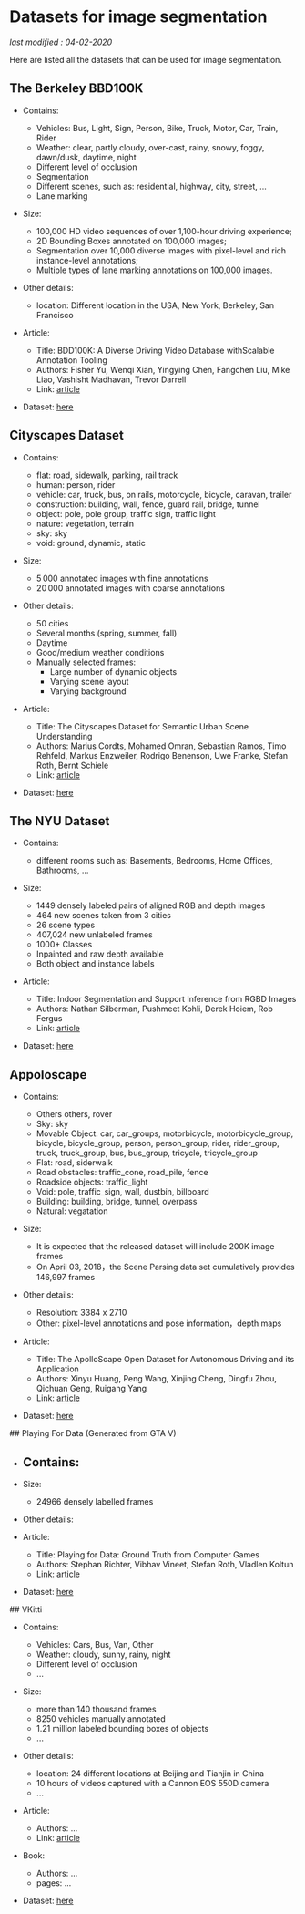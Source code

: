 # Datasets for image segmentation

_last modified : 04-02-2020_

Here are listed all the datasets that can be used for image segmentation.

## The Berkeley BBD100K

- Contains:
    - Vehicles: Bus, Light, Sign, Person, Bike, Truck, Motor, Car, Train, Rider
    - Weather: clear, partly cloudy, over-cast, rainy, snowy, foggy, dawn/dusk, daytime, night
    - Different level of occlusion
    - Segmentation
    - Different scenes, such as: residential, highway, city, street, ...
    - Lane marking

- Size:
    - 100,000 HD video sequences of over 1,100-hour driving experience;
    - 2D Bounding Boxes annotated on 100,000 images;
    - Segmentation over 10,000 diverse images with pixel-level and rich instance-level annotations;
    - Multiple types of lane marking annotations on 100,000 images.

- Other details:
    - location: Different location in the USA, New York, Berkeley, San Francisco

- Article:
    - Title: BDD100K: A Diverse Driving Video Database withScalable Annotation Tooling
    - Authors: Fisher Yu, Wenqi Xian, Yingying Chen, Fangchen Liu, Mike Liao, Vashisht Madhavan, Trevor Darrell
    - Link: [article](https://arxiv.org/pdf/1805.04687.pdf)

- Dataset: [here](http://bdd-data.berkeley.edu/)

## Cityscapes Dataset

- Contains:
    - flat:	road, sidewalk, parking, rail track
    - human: person, rider
    - vehicle: car, truck, bus, on rails, motorcycle, bicycle, caravan, trailer
    - construction:	building, wall, fence, guard rail, bridge, tunnel
    - object: pole, pole group, traffic sign, traffic light
    - nature: vegetation, terrain
    - sky: sky
    - void: ground, dynamic, static

- Size:
    - 5 000 annotated images with fine annotations
    - 20 000 annotated images with coarse annotations

- Other details:
    - 50 cities
    - Several months (spring, summer, fall)
    - Daytime
    - Good/medium weather conditions
    - Manually selected frames:
        - Large number of dynamic objects
        - Varying scene layout
        - Varying background


- Article:
    - Title: The Cityscapes Dataset for Semantic Urban Scene Understanding
    - Authors: Marius Cordts, Mohamed Omran, Sebastian Ramos, Timo Rehfeld, Markus Enzweiler, Rodrigo Benenson, Uwe Franke, Stefan Roth, Bernt Schiele
    - Link: [article](https://arxiv.org/pdf/1604.01685.pdf)

- Dataset: [here](https://www.cityscapes-dataset.com/)

## The NYU Dataset

- Contains:
    - different rooms such as: Basements, Bedrooms, Home Offices, Bathrooms, ...

- Size:
    - 1449 densely labeled pairs of aligned RGB and depth images
    - 464 new scenes taken from 3 cities
    - 26 scene types
    - 407,024 new unlabeled frames
    - 1000+ Classes
    - Inpainted and raw depth available
    - Both object and instance labels

- Article:
    - Title: Indoor Segmentation and Support Inference from RGBD Images
    - Authors: Nathan Silberman, Pushmeet Kohli, Derek Hoiem, Rob Fergus
    - Link: [article](https://cs.nyu.edu/~silberman/papers/indoor_seg_support.pdf)

- Dataset: [here](https://cs.nyu.edu/~silberman/datasets/nyu_depth_v2.html)

## Appoloscape

- Contains:
	- Others others, rover
    - Sky: sky
    - Movable Object: car, car_groups, motorbicycle, motorbicycle_group, bicycle, bicycle_group, person, person_group, rider, rider_group, truck, truck_group, bus, bus_group, tricycle, tricycle_group
    - Flat: road, siderwalk
    - Road obstacles: traffic_cone, road_pile, fence
    - Roadside objects: traffic_light
    - Void: pole, traffic_sign, wall, dustbin, billboard
    - Building: building, bridge, tunnel, overpass
    - Natural: vegatation

- Size:
    - It is expected that the released dataset will include 200K image frames
    - On April 03, 2018，the Scene Parsing data set cumulatively provides 146,997 frames

- Other details:
    - Resolution: 3384 x 2710
    - Other: pixel-level annotations and pose information，depth maps

- Article:
    - Title: The ApolloScape Open Dataset for Autonomous Driving and its Application
    - Authors: Xinyu Huang, Peng Wang, Xinjing Cheng, Dingfu Zhou, Qichuan Geng, Ruigang Yang
    - Link: [article](https://arxiv.org/abs/1803.06184)

- Dataset: [here](http://apolloscape.auto/index.html)


## Playing For Data (Generated from GTA V)

- Contains:
    - 

- Size:
    - 24966 densely labelled frames

- Other details:

- Article:
    - Title: Playing for Data: Ground Truth from Computer Games
    - Authors: 	Stephan Richter, Vibhav Vineet, Stefan Roth, Vladlen Koltun
    - Link: [article](https://arxiv.org/abs/1608.02192)

- Dataset: [here](https://download.visinf.tu-darmstadt.de/data/from_games/)

## VKitti

- Contains:
    - Vehicles: Cars, Bus, Van, Other
    - Weather: cloudy, sunny, rainy, night
    - Different level of occlusion
    - ...

- Size:
    - more than 140 thousand frames
    - 8250 vehicles manually annotated
    - 1.21 million labeled bounding boxes of objects
    - ...

- Other details:
    - location: 24 different locations at Beijing and Tianjin in China
    - 10 hours of videos captured with a Cannon EOS 550D camera
    - ...

- Article:
    - Authors: ...
    - Link: [article](https://mylink)

- Book:
    - Authors: ...
    - pages: ...

- Dataset: [here](http://mylink)
